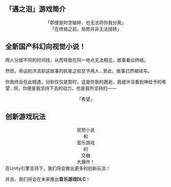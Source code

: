## 「遇之泪」游戏简介

<center>「即便是时空破碎，也无法将你我分离」</center>
<center>「在终局之前，局势并非无法扭转」</center>

## 全新国产科幻向视觉小说！

两人分居不同的时间线，从而导致在同一地点无法相见，故事看似终结。

 然而，命运的洪流却这故事的执笔之权交予两人…至此，故事已然被续写。 
 
你我终会在此相遇，分别仅仅是暂时，这是你我的邂逅，我或许没看到神给予的希望…但，你便是我坚持下去的动力，也是我所坚持的——
<center>「希望」</center>

## 创新游戏玩法
<center>视觉小说</center>
<center>和</center>
<center>音乐游戏</center>
<center>的</center>
<center>交融</center>
<center>大爆炸！</center>
在Unity引擎支持下，我们将会做出更多的创新玩法！

并且，我们将会在未来推出**音乐游戏DLC**！
